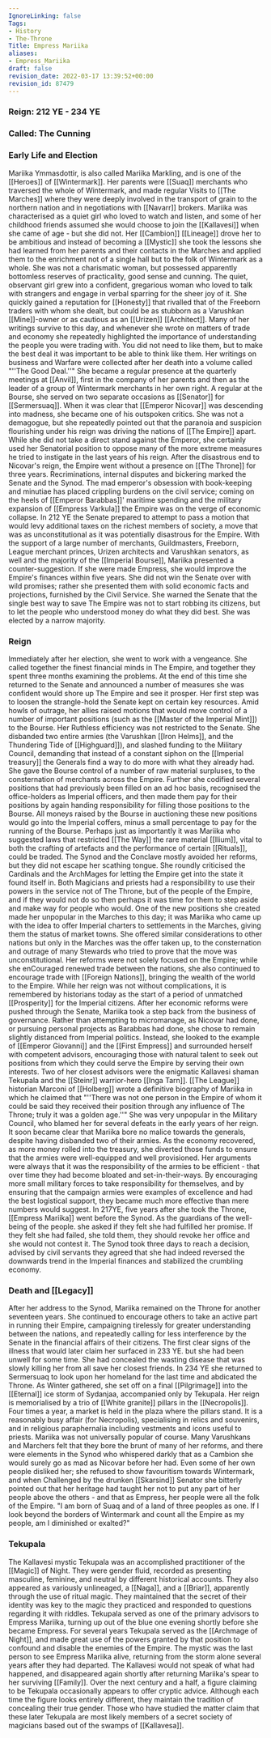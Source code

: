 ```yaml
---
IgnoreLinking: false
Tags:
- History
- The-Throne
Title: Empress Mariika
aliases:
- Empress_Mariika
draft: false
revision_date: 2022-03-17 13:39:52+00:00
revision_id: 87479
---
```


### Reign: 212 YE - 234 YE
### Called: The Cunning
### Early Life and Election
Mariika Ymmasdottir, is also called Mariika Markling, and is one of the [[Heroes]] of [[Wintermark]]. Her parents were [[Suaq]] merchants who traversed the whole of Wintermark, and made regular Visits to [[The Marches]] where they were deeply involved in the transport of grain to the northern nation and in negotiations with [[Navarr]] brokers. Mariika was characterised as a quiet girl who loved to watch and listen, and some of her childhood friends assumed she would choose to join the [[Kallavesi]] when she came of age - but she did not. Her [[Cambion]] [[Lineage]] drove her to be ambitious and instead of becoming a [[Mystic]] she took the lessons she had learned from her parents and their contacts in the Marches and applied them to the enrichment not of a single hall but to the folk of Wintermark as a whole. 
She was not a charismatic woman, but possessed apparently bottomless reserves of practicality, good sense and cunning. The quiet, observant girl grew into a confident, gregarious woman who loved to talk with strangers and engage in verbal sparring for the sheer joy of it.  She quickly gained a reputation for [[Honesty]] that rivalled that of the Freeborn traders with whom she dealt, but could be as stubborn as a Varushkan [[Mine]]-owner or as cautious as an [[Urizen]] [[Architect]]. Many of her writings survive to this day, and whenever she wrote on matters of trade and economy she repeatedly highlighted the importance of understanding the people you were trading with. You did not need to like them, but to make the best deal it was important to be able to think like them. Her writings on business and Warfare were collected after her death into a volume called "''The Good Deal.''"
She became a regular presence at the quarterly meetings at [[Anvil]], first in the company of her parents and then as the leader of a group of Wintermark merchants in her own right. A regular at the Bourse, she served on two separate occasions as [[Senator]] for [[Sermersuaq]]. When it was clear that [[Emperor Nicovar]] was descending into madness, she became one of his outspoken critics. She was not a demagogue, but she repeatedly pointed out that the paranoia and suspicion flourishing under his reign was driving the nations of [[The Empire]] apart. While she did not take a direct stand against the Emperor, she certainly used her Senatorial position to oppose many of the more extreme measures he tried to instigate in the last years of his reign.
After the disastrous end to Nicovar's reign, the Empire went without a presence on [[The Throne]] for three years. Recriminations, internal disputes and bickering marked the Senate and the Synod. The mad emperor's obsession with book-keeping and minutiae has placed crippling burdens on the civil service; coming on the heels of [[Emperor Barabbas]]' maritime spending and the military expansion of [[Empress Varkula]] the Empire was on the verge of economic collapse. In 212 YE the Senate prepared to attempt to pass a motion that would levy additional taxes on the richest members of society, a move that was as unconstitutional as it was potentially disastrous for the Empire.
With the support of a large number of merchants, Guildmasters, Freeborn, League merchant princes, Urizen architects and Varushkan senators, as well and the majority of the [[Imperial Bourse]], Mariika presented a counter-suggestion. If she were made Empress, she would improve the Empire's finances within five years. She did not win the Senate over with wild promises; rather she presented them with solid economic facts and projections, furnished by the Civil Service. She warned the Senate that the single best way to save The Empire was not to start robbing its citizens, but to let the people who understood money do what they did best. She was elected by a narrow majority.
### Reign
Immediately after her election, she went to work with a vengeance. She called together the finest financial minds in The Empire, and together they spent three months examining the problems. At the end of this time she returned to the Senate and announced a number of measures she was confident would shore up The Empire and see it prosper.
Her first step was to loosen the strangle-hold the Senate kept on certain key resources. Amid howls of outrage, her allies raised motions that would move control of a number of important positions (such as the [[Master of the Imperial Mint]]) to the Bourse. 
Her Ruthless efficiency was not restricted to the Senate. She disbanded two entire armies (the Varushkan [[Iron Helms]], and the Thundering Tide of [[Highguard]]), and slashed funding to the Military Council, demanding that instead of a constant siphon on the [[Imperial treasury]] the Generals find a way to do more with what they already had. She gave the Bourse control of a number of raw material surpluses, to the consternation of merchants across the Empire. Further she codified several positions that had previously been filled on an ad hoc basis, recognised the office-holders as Imperial officers, and then made them pay for their positions by again handing responsibility for filling those positions to the Bourse. All moneys raised by the Bourse in auctioning these new positions would go into the Imperial coffers, minus a small percentage to pay for the running of the Bourse. Perhaps just as importantly it was Mariika who suggested laws that restricted [[The Way]] the rare material [[Ilium]], vital to both the crafting of artefacts and the performance of certain [[Rituals]], could be traded.
The Synod and the Conclave mostly avoided her reforms, but they did not escape her scathing tongue. She roundly criticised the Cardinals and the ArchMages for letting the Empire get into the state it found itself in. Both Magicians and priests had a responsibility to use their powers in the service not of The Throne, but of the people of the Empire, and if they would not do so then perhaps it was time for them to step aside and make way for people who would.
One of the new positions she created made her unpopular in the Marches to this day; it was Mariika who came up with the idea to offer Imperial charters to settlements in the Marches, giving them the status of market towns. She offered similar considerations to other nations but only in the Marches was the offer taken up, to the consternation and outrage of many Stewards who tried to prove that the move was unconstitutional.
Her reforms were not solely focused on the Empire; while she enCouraged renewed trade between the nations, she also continued to encourage trade with [[Foreign Nations]], bringing the wealth of the world to the Empire. While her reign was not without complications, it is remembered by historians today as the start of a period of unmatched [[Prosperity]] for the Imperial citizens.
After her economic reforms were pushed through the Senate, Mariika took a step back from the business of governance. Rather than attempting to micromanage, as Nicovar had done, or pursuing personal projects as Barabbas had done, she chose to remain slightly distanced from Imperial politics. Instead, she looked to the example of [[Emperor Giovanni]] and the [[First Empress]] and surrounded herself with competent advisors, encouraging those with natural talent to seek out positions from which they could serve the Empire by serving their own interests. Two of her closest advisors were the enigmatic Kallavesi shaman Tekupala and the [[Steinr]] warrior-hero [[Inga Tarn]]. [[The League]] historian Marconi of [[Holberg]] wrote a definitive biography of Mariika in which he claimed that "''There was not one person in the Empire of whom it could be said they received their position through any influence of The Throne; truly it was a golden age.''"
She was very unpopular in the Military Council, who blamed her for several defeats in the early years of her reign. It soon became clear that Mariika bore no malice towards the generals, despite having disbanded two of their armies. As the economy recovered, as more money rolled into the treasury, she diverted those funds to ensure that the armies were well-equipped and well provisioned. Her arguments were always that it was the responsibility of the armies to be efficient - that over time they had become bloated and set-in-their-ways. By encouraging more small military forces to take responsibility for themselves, and by ensuring that the campaign armies were examples of excellence and had the best logistical support, they became much more effective than mere numbers would suggest.
In 217YE, five years after she took the Throne, [[Empress Mariika]] went before the Synod. As the guardians of the well-being of the people. she asked if they felt she had fulfilled her promise. If they felt she had failed, she told them, they should revoke her office and she would not contest it. The Synod took three days to reach a decision, advised by civil servants they agreed that she had indeed reversed the downwards trend in the Imperial finances and stabilized the crumbling economy.
### Death and [[Legacy]]
After her address to the Synod, Mariika remained on the Throne for another seventeen years. She continued to encourage others to take an active part in running their Empire, campaigning tirelessly for greater understanding between the nations, and repeatedly calling for less interference by the Senate in the financial affairs of their citizens.
The first clear signs of the illness that would later claim her surfaced in 233 YE. but she had been unwell for some time. She had concealed the wasting disease that was slowly killing her from all save her closest friends. In 234 YE she returned to Sermersuaq to look upon her homeland for the last time and abdicated the Throne. As Winter gathered, she set off on a final [[Pilgrimage]] into the [[Eternal]] ice storm of Sydanjaa, accompanied only by Tekupala. Her reign is memorialised by a trio of [[White granite]] pillars in the [[Necropolis]]. Four times a year, a market is held in the plaza where the pillars stand. It is a reasonably busy affair (for Necropolis), specialising in relics and souvenirs, and in religious paraphernalia including vestments and icons useful to priests.
Mariika was not universally popular of course. Many Varushkans and Marchers felt that they bore the brunt of many of her reforms, and there were elements in the Synod who whispered darkly that as a Cambion she would surely go as mad as Nicovar before her had. Even some of her own people disliked her; she refused to show favouritism towards Wintermark, and when Challenged by the drunken [[Skarsind]] Senator she bitterly pointed out that her heritage had taught her not to put any part of her people above the others - and that as Empress, her people were all the folk of the Empire.
"I am born of Suaq and of a land of three peoples as one. If I look beyond the borders of Wintermark and count all the Empire as my people, am I diminished or exalted?"
### Tekupala
The Kallavesi mystic Tekupala was an accomplished practitioner of the [[Magic]] of Night. They were gender fluid, recorded as presenting masculine, feminine, and neutral by different historical accounts. They also appeared as variously unlineaged, a [[Naga]], and a [[Briar]], apparently through the use of ritual magic. They maintained that the secret of their identity was key to the magic they practiced and responded to questions regarding it with riddles.
Tekupala served as one of the primary advisors to Empress Mariika, turning up out of the blue one evening shortly before she became Empress. For several years Tekupala served as the [[Archmage of Night]], and made great use of the powers granted by that position to confound and disable the enemies of the Empire. 
The mystic was the last person to see Empress Mariika alive, returning from the storm alone several years after they had departed. The Kallavesi would not speak of what had happened, and disappeared again shortly after returning Mariika's spear to her surviving [[Family]]. Over the next century and a half, a figure claiming to be Tekupala occasionally appears to offer cryptic advice. Although each time the figure looks entirely different, they maintain the tradition of concealing their true gender. Those who have studied the matter claim that these later Tekupala are most likely members of a secret society of magicians based out of the swamps of [[Kallavesa]].
